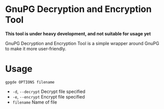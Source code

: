 # GnuPG Decryption and Encryption Tool
**This tool is under heavy development, and not suitable for usage yet**

GnuPG Decryption and Encryption Tool is a simple wrapper around GnuPG to make it more user-friendly.

# Usage
`gpgde OPTIONS filename`
- `-d`, `--decrypt`  Decrypt file specified
- `-e`, `--encrypt`  Encrypt file specified
- `filename`         Name of file

